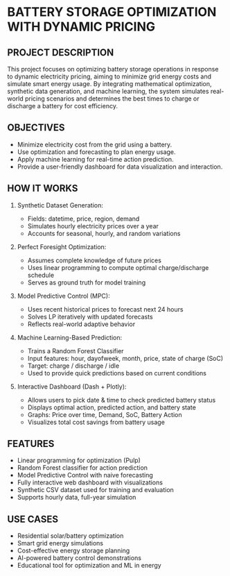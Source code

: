 BATTERY STORAGE OPTIMIZATION WITH DYNAMIC PRICING
==================================================

PROJECT DESCRIPTION
-------------------
This project focuses on optimizing battery storage operations in response to dynamic electricity pricing, 
aiming to minimize grid energy costs and simulate smart energy usage. By integrating mathematical 
optimization, synthetic data generation, and machine learning, the system simulates real-world pricing 
scenarios and determines the best times to charge or discharge a battery for cost efficiency.

OBJECTIVES
----------
- Minimize electricity cost from the grid using a battery.
- Use optimization and forecasting to plan energy usage.
- Apply machine learning for real-time action prediction.
- Provide a user-friendly dashboard for data visualization and interaction.

HOW IT WORKS
------------
1. Synthetic Dataset Generation:
   - Fields: datetime, price, region, demand
   - Simulates hourly electricity prices over a year
   - Accounts for seasonal, hourly, and random variations

2. Perfect Foresight Optimization:
   - Assumes complete knowledge of future prices
   - Uses linear programming to compute optimal charge/discharge schedule
   - Serves as ground truth for model training

3. Model Predictive Control (MPC):
   - Uses recent historical prices to forecast next 24 hours
   - Solves LP iteratively with updated forecasts
   - Reflects real-world adaptive behavior

4. Machine Learning-Based Prediction:
   - Trains a Random Forest Classifier
   - Input features: hour, dayofweek, month, price, state of charge (SoC)
   - Target: charge / discharge / idle
   - Used to provide quick predictions based on current conditions

5. Interactive Dashboard (Dash + Plotly):
   - Allows users to pick date & time to check predicted battery status
   - Displays optimal action, predicted action, and battery state
   - Graphs: Price over time, Demand, SoC, Battery Action
   - Visualizes total cost savings from battery usage

FEATURES
--------
- Linear programming for optimization (Pulp)
- Random Forest classifier for action prediction
- Model Predictive Control with naive forecasting
- Fully interactive web dashboard with visualizations
- Synthetic CSV dataset used for training and evaluation
- Supports hourly data, full-year simulation

USE CASES
---------
- Residential solar/battery optimization
- Smart grid energy simulations
- Cost-effective energy storage planning
- AI-powered battery control demonstrations
- Educational tool for optimization and ML in energy

